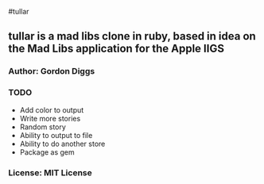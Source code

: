 #tullar

## tullar is a mad libs clone in ruby, based in idea on the Mad Libs application for the Apple IIGS

### Author: Gordon Diggs

### TODO
* Add color to output
* Write more stories
* Random story
* Ability to output to file
* Ability to do another store
* Package as gem

### License: MIT License
